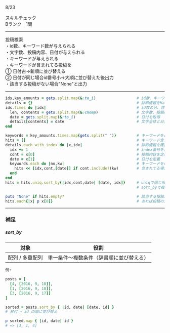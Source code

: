8/23
  
スキルチェック  
Bランク　1問  
  
-------------------------------------------
投稿検索  
・id数、キーワード数が与えられる  
・文字数、投稿内容、日付が与えられる  
・キーワードが与えられる    
・キーワードが含まれてる投稿を  
    ①  日付古→新順に並び替える  
    ②  日付が同じ場合id番号小→大順に並び替えた後出力  
・該当する投稿がない場合"None"と出力  
  
-------------------------------------------
  
```ruby
ids,key_amounts = gets.split.map(&:to_i)                  # id数、キーワード数を取得
details = {}                                              # 詳細情報をHash化用
ids.times do |idx|                                        # id数の分、詳細を取得
  len, contents = gets.split.map(&:chomp)                 # 文字数、投稿内容を取得
  date = gets.split.map(&:to_i)                           # 日付を取得
  details[contents] = date                                # 文字全体と日付でHash化
end

keywords = key_amounts.times.map{gets.split(" ")}         # キーワードを取得
hits = []                                                 # キーワード含まれてる投稿を記録
details.each_with_index do |x,idx|                        # 詳細情報を確認していく
  idx += 1                                                # index番号をid番号に変更
  cont = x[0]                                             # 投稿内容を定義
  date = x[1]                                             # 日付を定義
  keywords.each do |no,kw|                                # キーワードを確認していく
    hits << [idx,cont,[date]] if cont.include?(kw)        # 含まれてる場合、その投稿を記録
  end
end
hits = hits.uniq.sort_by{|idx,cont,date| [date, idx]}     # uniqで同じ投稿に複数のキーワードが入ってる可能性を排除
                                                          # sort_byで複数条件(日付 → id番号)で並び替える

puts "None" if hits.empty?                                # 該当する投稿がない場合、Noneと出力
hits.each{|x| p x[0]}                                     # あれば投稿のid番号を順番に出力
```

***
 
### 補足  

##### sort_by
| 対象           | 役割                                         |
|----------------|--------------------------------------------------|
| 配列 / 多重配列 | 単一条件〜複数条件（辞書順に並び替える） |

```ruby
例:

posts = [
  [4, [2016, 9, 18]],
  [1, [2016, 9, 18]],
  [3, [2016, 9, 17]]
]

sorted = posts.sort_by { |id, date| [date, id] }
# 日付 → id の順に並び替え

p sorted.map { |id, date| id }
# => [3, 1, 4]
```
